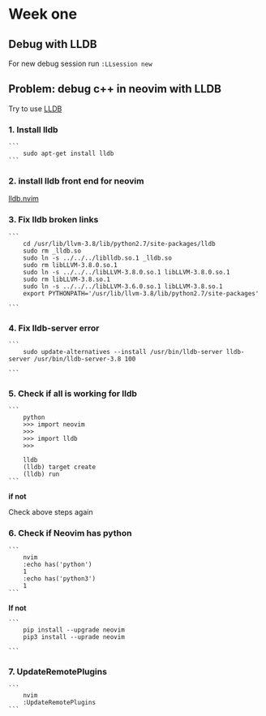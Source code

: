 # Week one

## Debug with LLDB

For new debug session run `:LLsession new`

## Problem: debug c++ in neovim with LLDB

Try to use [LLDB](http://lldb.llvm.org/)

### 1. Install lldb

	```
		sudo apt-get install lldb
	```

### 2. install lldb front end for neovim

[lldb.nvim](https://github.com/critiqjo/lldb.nvim)

### 3. Fix lldb broken links

	```
		cd /usr/lib/llvm-3.8/lib/python2.7/site-packages/lldb
		sudo rm _lldb.so
		sudo ln -s ../../../liblldb.so.1 _lldb.so
		sudo rm libLLVM-3.8.0.so.1
		sudo ln -s ../../../libLLVM-3.8.0.so.1 libLLVM-3.8.0.so.1
		sudo rm libLLVM-3.8.so.1
		sudo ln -s ../../../libLLVM-3.6.0.so.1 libLLVM-3.8.so.1
		export PYTHONPATH='/usr/lib/llvm-3.8/lib/python2.7/site-packages'

	```

### 4. Fix lldb-server error

	```
		sudo update-alternatives --install /usr/bin/lldb-server lldb-server /usr/bin/lldb-server-3.8 100

	```

### 5. Check if all is working for lldb

	```
		python
		>>> import neovim
		>>>
		>>> import lldb
		>>>

		lldb
		(lldb) target create
		(lldb) run
	```

__if not__

Check above steps again

### 6. Check if Neovim has python

	```
		nvim
		:echo has('python')
		1
		:echo has('python3')
		1
	```

__If not__

	```
		pip install --upgrade neovim
		pip3 install --uprade neovim

	```

### 7. UpdateRemotePlugins

	```
		nvim
		:UpdateRemotePlugins
	```
